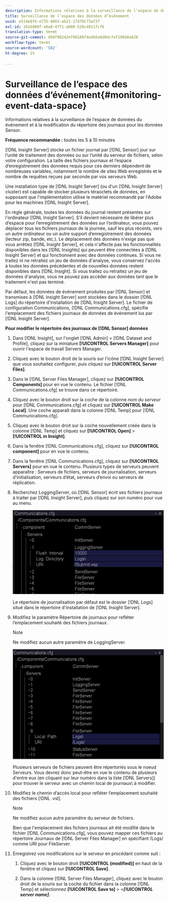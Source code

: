 ```yaml
---
description: Informations relatives à la surveillance de l’espace de données du événement et à la modification du répertoire des journaux pour les données Sensor.
title: Surveillance de l’espace des données d’événement
uuid: e514e8fb-e735-4003-ab21-17470c73af37
exl-id: 1016d00f-e0a0-47f1-a600-528c4811fcf6
translation-type: tm+mt
source-git-commit: d9df90242ef96188f4e4b5e6d04cfef196b0a628
workflow-type: tm+mt
source-wordcount: '582'
ht-degree: 1%

---
```


# Surveillance de l’espace des données d’événement{#monitoring-event-data-space}

Informations relatives à la surveillance de l’espace de données du événement et à la modification du répertoire des journaux pour les données Sensor.

**Fréquence recommandée :** toutes les 5 à 10 minutes

[!DNL Insight Server] stocke un fichier journal par  [!DNL Sensor] jour sur l’unité de traitement des données ou sur l’unité du serveur de fichiers, selon votre configuration. La taille des fichiers journaux et l’espace d’enregistrement des données requis pour ces derniers dépendent de nombreuses variables, notamment le nombre de sites Web enregistrés et le nombre de requêtes reçues par seconde par vos serveurs Web.

Une installation type de [!DNL Insight Server] (ou d&#39;un [!DNL Insight Server] cluster) est capable de stocker plusieurs téraoctets de données, en supposant que l&#39;implémentation utilise le matériel recommandé par l&#39;Adobe pour les machines [!DNL Insight Server].

En règle générale, toutes les données du journal restent présentes sur l&#39;ordinateur [!DNL Insight Server]. S’il devient nécessaire de libérer plus d’espace pour l’enregistrement des données sur l’ordinateur, vous pouvez déplacer tous les fichiers journaux de la journée, sauf les plus récents, vers un autre ordinateur ou un autre support d’enregistrement des données (lecteur zip, bande, etc.). Le déplacement des données n&#39;exige pas que vous arrêtiez [!DNL Insight Server], et cela n&#39;affecte pas les fonctionnalités disponibles dans les [!DNL Insights] qui peuvent être connectées à [!DNL Insight Server] et qui fonctionnent avec des données continues. Si vous ne traitez ni ne retraitez un jeu de données d&#39;analyse, vous conservez l&#39;accès à toutes les données précédentes et de nouvelles données restent disponibles dans [!DNL Insight]. Si vous traitez ou retraitez un jeu de données d&#39;analyse, vous ne pouvez pas accéder aux données tant que le traitement n&#39;est pas terminé.

Par défaut, les données de événement produites par [!DNL Sensor] et transmises à [!DNL Insight Server] sont stockées dans le dossier [!DNL Logs] du répertoire d&#39;installation de [!DNL Insight Server]. Le fichier de configuration Communications, [!DNL Communications.cfg], spécifie l&#39;emplacement des fichiers journaux de données de événement lus par [!DNL Insight Server].

**Pour modifier le répertoire des journaux de  [!DNL Sensor] données**

1. Dans [!DNL Insight], sur l&#39;onglet [!DNL Admin] > [!DNL Dataset and Profile], cliquez sur la miniature **[!UICONTROL Servers Manager]** pour ouvrir l&#39;espace de travail Servers Manager.
1. Cliquez avec le bouton droit de la souris sur l&#39;icône [!DNL Insight Server] que vous souhaitez configurer, puis cliquez sur **[!UICONTROL Server Files]**.
1. Dans le [!DNL Server Files Manager], cliquez sur **[!UICONTROL Components]** pour en vue le contenu. Le fichier [!DNL Communications.cfg] se trouve dans ce répertoire.
1. Cliquez avec le bouton droit sur la coche de la colonne *nom du serveur* pour [!DNL Communications.cfg] et cliquez sur **[!UICONTROL Make Local]**. Une coche apparaît dans la colonne [!DNL Temp] pour [!DNL Communications.cfg].
1. Cliquez avec le bouton droit sur la coche nouvellement créée dans la colonne [!DNL Temp] et cliquez sur **[!UICONTROL Open]** > **[!UICONTROL in Insight]**.
1. Dans la fenêtre [!DNL Communications.cfg], cliquez sur **[!UICONTROL component]** pour en vue le contenu.
1. Dans la fenêtre [!DNL Communications.cfg], cliquez sur **[!UICONTROL Servers]** pour en vue le contenu. Plusieurs types de serveurs peuvent apparaître : Serveurs de fichiers, serveurs de journalisation, serveurs d’initialisation, serveurs d’état, serveurs d’envoi ou serveurs de réplication.
1. Recherchez LoggingServer, où [!DNL Sensor] écrit ses fichiers journaux à traiter par [!DNL Insight Server], puis cliquez sur son numéro pour vue au menu.

   ![Infos sur l’étape](assets/cfg_communications_examplevalues_logging.png)

   Le répertoire de journalisation par défaut est le dossier [!DNL Logs] situé dans le répertoire d&#39;installation de [!DNL Insight Server].

1. Modifiez le paramètre Répertoire de journaux pour refléter l’emplacement souhaité des fichiers journaux.

   >[!NOTE]
   >
   >Ne modifiez aucun autre paramètre de LoggingServer.

   ![](assets/cfg_communicates_logslocalpath_egvalues.png)

   Plusieurs serveurs de fichiers peuvent être répertoriés sous le noeud Serveurs. Vous devrez donc peut-être en vue le contenu de plusieurs d&#39;entre eux (en cliquant sur leur numéro dans la liste [!DNL Servers]) pour trouver le serveur avec un chemin local de journaux\ à modifier.

1. Modifiez le chemin d’accès local pour refléter l’emplacement souhaité des fichiers [!DNL .vsl].

   >[!NOTE]
   >
   >Ne modifiez aucun autre paramètre du serveur de fichiers.

   Bien que l&#39;emplacement des fichiers journaux ait été modifié dans le fichier [!DNL Communications.cfg], vous pouvez mapper ces fichiers au répertoire Journaux de [!DNL Server Files Manager] en spécifiant /Logs/ comme URI pour FileServer.

1. Enregistrez vos modifications sur le serveur en procédant comme suit :

   1. Cliquez avec le bouton droit **[!UICONTROL (modified)]** en haut de la fenêtre et cliquez sur **[!UICONTROL Save]**.

   1. Dans la colonne [!DNL Server Files Manager], cliquez avec le bouton droit de la souris sur la coche du fichier dans la colonne [!DNL Temp] et sélectionnez **[!UICONTROL Save to]** > *&lt;**[!UICONTROL server name]***.
